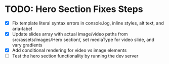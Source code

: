 # TODO: Hero Section Fixes Steps

- [x] Fix template literal syntax errors in console.log, inline styles, alt text, and aria-label
- [x] Update slides array with actual image/video paths from src/assets/images/Hero section/, set mediaType for video slide, and vary gradients
- [x] Add conditional rendering for video vs image elements
- [ ] Test the hero section functionality by running the dev server
